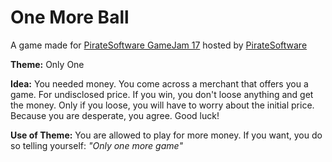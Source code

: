 # One More Ball

A game made for [PirateSoftware GameJam 17](https://itch.io/jam/pirate) hosted by [PirateSoftware](https://piratesoftware.itch.io/)

**Theme:** Only One

**Idea:** You needed money. You come across a merchant that offers you a game. For undisclosed price. If you win, you don't loose anything and get the money. Only if you loose, you will have to worry about the initial price. Because you are desperate, you agree. Good luck!

**Use of Theme:** You are allowed to play for more money. If you want, you do so telling yourself: *"Only one more game"*
